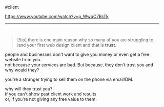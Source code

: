 
#client 

https://www.youtube.com/watch?v=p_WwqC7BsTk

---
 
> [!tip] there is one main reason why so many of you are struggling to land your first web design client and that is **trust**.


people and businesses don't want to give you money or even get a free website from you.\
not because your services are bad. But because, they don't trust you and why would they?

you're a stranger trying to sell them on the phone via email/DM.

why will they trust you?\
if you can't show past client work and results\
or, if you're not giving any free value to them.


## 
